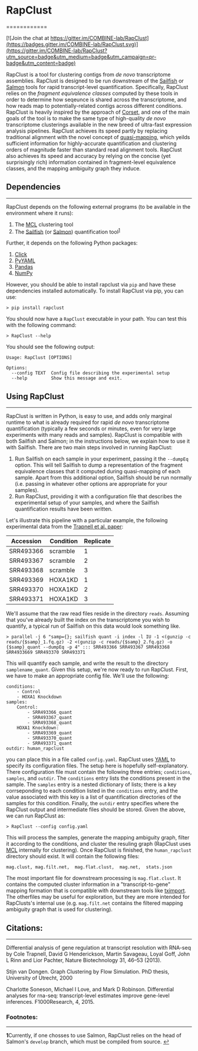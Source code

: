 # RapClust 
============

[![Join the chat at https://gitter.im/COMBINE-lab/RapClust](https://badges.gitter.im/COMBINE-lab/RapClust.svg)](https://gitter.im/COMBINE-lab/RapClust?utm_source=badge&utm_medium=badge&utm_campaign=pr-badge&utm_content=badge)

RapClust is a tool for clustering contigs from *de novo* transcriptome assemblies.  RapClust is designed to be run downstream of the [Sailfish](https://github.com/kingsfordgroup/sailfish) or [Salmon](https://github.com/COMBINE-lab/salmon) tools for rapid transcript-level quantification.  Specifically, RapClust relies on the *fragment equivalence classes* computed by these tools in order to determine how seqeunce is shared across the transcriptome, and how reads map to potentially-related contigs across different conditions.  RapClust is heavily inspired by the approach of [Corset](https://github.com/Oshlack/Corset), and one of the main goals of the tool is to make the same type of high-quality *de novo* transcriptome clusterings available in the new breed of ultra-fast expression analysis pipelines.  RapClust achieves its speed partly by replacing traditional alignment with the novel concept of [quasi-mapping](https://github.com/COMBINE-lab/RapMap), which yeilds sufficient information for highly-accurate quantification and clustering orders of magnitude faster than standard read alignment tools.  RapClust also achieves its speed and accuracy by relying on the concise (yet surprisingly rich) information contained in fragment-level equivalence classes, and the mapping ambiguity graph they induce.

## Dependencies
----------------

RapClust depends on the following external programs (to be available in the environment where it runs):

  1. The [MCL](http://micans.org/mcl/) clustering tool
  2. The [Sailfish](https://github.com/kingsfordgroup/sailfish) (or [Salmon](https://github.com/COMBINE-lab/salmon)) quantification tool<sup id="a1">[1](#f1)</sup>

Further, it depends on the following Python packages:
  
  1. [Click](http://click.pocoo.org/5/)
  2. [PyYAML](https://pypi.python.org/pypi/PyYAML)
  3. [Pandas](http://pandas.pydata.org/)
  4. [NumPy](http://www.numpy.org/)

However, you should be able to install rapclust via `pip` and have these dependencies installed automatically.  To install RapClust via pip, you can use:

```
> pip install rapclust
```

You should now have a `RapClust` executable in your path.  You can test this with the following command:

```
> RapClust --help
```

You should see the following output:

```
Usage: RapClust [OPTIONS]

Options:
  --config TEXT  Config file describing the experimental setup
  --help         Show this message and exit.
```

## Using RapClust
------------------

RapClust is written in Python, is easy to use, and adds only marginal runtime to what is already required for rapid *de novo* transcriptome quantification (typically a few seconds or minutes, even for very large experiments with many reads and samples).  RapClust is compatible with both Sailfish and Salmon; in the instructions below, we explain how to use it with Sailfish.  There are two main steps involved in running RapClust:

  1. Run Sailfish on each sample in your experiment, passing it the `--dumpEq` option.  This will tell Sailfish to dump a representation of the fragment equivalence classes that it computed during quasi-mapping of each sample.  Apart from this additional option, Sailfish should be run normally (i.e. passing in whatever other options are appropriate for your samples).
  2. Run RapClust, providing it with a configuration file that describes the experimental setup of your samples, and where the Sailfish quantification results have been written.
    
Let's illustrate this pipeline with a particular example, the following experimental data from the [Trapnell et al. paper](http://www.nature.com/nbt/journal/v31/n1/full/nbt.2450.html):

Accession | Condition | Replicate
----------|-----------|----------
SRR493366 | scramble  | 1
SRR493367	| scramble  | 2
SRR493368	| scramble  | 3
SRR493369	| HOXA1KD	  | 1
SRR493370	| HOXA1KD	  | 2
SRR493371 | HOXA1KD   | 3

We'll assume that the raw read files reside in the directory `reads`.  Assuming that you've already built the index on the transcriptome you wish to quantify, a typical run of Sailfish on this data would look something like.

```
> parallel -j 6 "samp={}; sailfish quant -i index -l IU -1 <(gunzip -c reads/{$samp}_1.fq.gz) -2 <(gunzip -c reads/{$samp}_2.fq.gz) -o {$samp}_quant --dumpEq -p 4" ::: SRR493366 SRR493367 SRR493368 SRR4933669 SRR493370 SRR493371
```

This will quantify each sample, and write the result to the directory `samplename_quant`.  Given this setup, we're now ready to run RapClust.  First, we have to make an appropriate config file.  We'll use the following:

```
conditions:
    - Control
    - HOXA1 Knockdown
samples:
    Control:
        - SRR493366_quant
        - SRR493367_quant
        - SRR493368_quant
    HOXA1 Knockdown:
        - SRR493369_quant
        - SRR493370_quant
        - SRR493371_quant
outdir: human_rapclust
```

you can place this in a file called `config.yaml`.  RapClust uses [YAML](http://yaml.org/) to specify its configuration files.  The setup here is hopefully self-explanatory.  There configuration file must contain the following three entries; `conditions`, `samples`, and `outdir`.  The `conditions` entry lists the conditions present in the sample. The `samples` entry is a nested dictionary of lists; there is a key corrseponding to each condition listed in the `conditions` entry, and the value associated with this key is a list of quantification directories of the samples for this condition.  Finally, the `outdir` entry specifies where the RapClust output and intermediate files should be stored.  Given the above, we can run RapClust as:

```
> RapClust --config config.yaml
```

This will process the samples, generate the mapping ambiguity graph, filter it according to the conditions, and cluster the resuling graph (RapClust uses [MCL](http://micans.org/mcl/) internally for clustering).  Once RapClust is finished, the `human_rapclust` directory should exist.  It will contain the following files:

`mag.clust, mag.filt.net,  mag.flat.clust,  mag.net,  stats.json`

The most important file for downstream processing is `mag.flat.clust`.  It contains the computed cluster information in a "transcript-to-gene" mapping formation that is compatible with downstream tools like [tximport](https://github.com/mikelove/tximport).  The otherfiles may be useful for exploration, but they are more intended for RapClusts's internal use (e.g. `mag.filt.net` contains the filtered mapping ambiguity graph that is used for clustering).


## Citations:
-------------

Differential analysis of gene regulation at transcript resolution with RNA-seq by Cole Trapnell, David G Henderickson, Martin Savageau, Loyal Goff, John L Rinn and Lior Pachter, Nature Biotechnology 31, 46–53 (2013).

Stijn van Dongen. Graph Clustering by Flow Simulation. PhD thesis, University of Utrecht, 2000

Charlotte Soneson, Michael I Love, and Mark D Robinson. Differential analyses for rna-seq: transcript-level estimates improve gene-level inferences. F1000Research, 4, 2015.

### Footnotes:
--------------
<b id="f1">1</b>Currently, if one chosses to use Salmon, RapClust relies on the head of Salmon's `develop` branch, which must be compiled from source. [↩](#a1)
